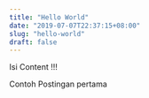 ```yaml
---
title: "Hello World"
date: "2019-07-07T22:37:15+08:00"
slug: "hello-world"
draft: false
---
```


Isi Content !!!

Contoh Postingan pertama
